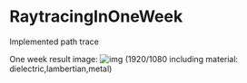 # RaytracingInOneWeek
Implemented  path trace

One week result image:
![img](https://github.com/Kuwaaaa/RaytracingInOneWeek/blob/main/image/image.jpg)
(1920/1080  including material: dielectric,lambertian,metal)

